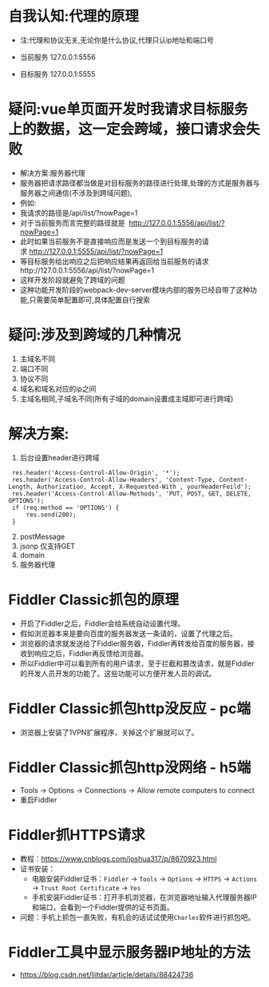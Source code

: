 # 自我认知:代理的原理
* 注:代理和协议无关,无论你是什么协议,代理只认ip地址和端口号

* 当前服务 127.0.0.1:5556
* 目标服务 127.0.0.1:5555

# 疑问:vue单页面开发时我请求目标服务上的数据，这一定会跨域，接口请求会失败
* 解决方案:服务器代理
* 服务器把请求路径都当做是对目标服务的路径进行处理,处理的方式是服务器与服务器之间通信(不涉及到跨域问题),
* 例如:
* 我请求的路径是/api/list/?nowPage=1     
* 对于当前服务而言完整的路径就是  http://127.0.0.1:5556/api/list/?nowPage=1
* 此时如果当前服务不是直接响应而是发送一个到目标服务的请求 http://127.0.0.1:5555/api/list/?nowPage=1
* 等目标服务给出响应之后把响应结果再返回给当前服务的请求http://127.0.0.1:5556/api/list/?nowPage=1
* 这样开发阶段就避免了跨域的问题
* 这种功能开发阶段的webpack-dev-server模块内部的服务已经自带了这种功能,只需要简单配置即可,具体配置自行搜索

# 疑问:涉及到跨域的几种情况
1. 主域名不同
2. 端口不同
3. 协议不同
4. 域名和域名对应的ip之间
5. 主域名相同,子域名不同(所有子域的domain设置成主域即可进行跨域)

# 解决方案:
1. 后台设置header进行跨域
```
 res.header('Access-Control-Allow-Origin', '*');
 res.header('Access-Control-Allow-Headers', 'Content-Type, Content-Length, Authorization, Accept, X-Requested-With , yourHeaderFeild');
 res.header('Access-Control-Allow-Methods', 'PUT, POST, GET, DELETE, OPTIONS');
 if (req.method == 'OPTIONS') {
     res.send(200);
 }
```
2. postMessage
3. jsonp  仅支持GET
4. domain
5. 服务器代理

# Fiddler Classic抓包的原理
* 开启了Fiddler之后，Fiddler会给系统自动设置代理。
* 假如浏览器本来是要向百度的服务器发送一条请的，设置了代理之后。
* 浏览器的请求就发送给了Fiddler服务器，Fiddler再转发给百度的服务器，接收到响应之后，Fiddler再反馈给浏览器。
* 所以Fiddler中可以看到所有的用户请求，至于拦截和篡改请求，就是Fiddler的开发人员开发的功能了。这些功能可以方便开发人员的调试。

# Fiddler Classic抓包http没反应 - pc端
* 浏览器上安装了1VPN扩展程序，关掉这个扩展就可以了。

# Fiddler Classic抓包http没网络 - h5端
* Tools -> Options -> Connections -> Allow remote computers to connect
* 重启Fiddler

# Fiddler抓HTTPS请求
* 教程：https://www.cnblogs.com/joshua317/p/8670923.html
* 证书安装：
  - 电脑安装Fiddler证书：`Fiddler` -> `Tools` -> `Options` -> `HTTPS` -> `Actions` -> `Trust Root Certificate` -> `Yes`
  - 手机安装Fiddler证书：打开手机浏览器，在浏览器地址输入代理服务器IP和端口，会看到一个Fiddler提供的证书页面。
* 问题：手机上抓包一直失败，有机会的话试试使用`Charles`软件进行抓包吧。

# Fiddler工具中显示服务器IP地址的方法
* https://blog.csdn.net/liitdar/article/details/88424736
